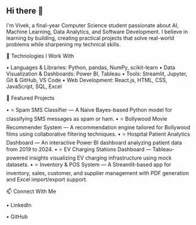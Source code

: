 ## Hi there 👋

I'm Vivek, a final-year Computer Science student passionate about AI, Machine Learning, Data Analytics, and Software Development.
I believe in learning by building, creating practical projects that solve real-world problems while sharpening my technical skills.

🔧 Technologies I Work With

• Languages & Libraries: Python, pandas, NumPy, scikit-learn
• Data Visualization & Dashboards: Power BI, Tableau
• Tools: Streamlit, Jupyter, Git & GitHub, VS Code
• Web Development: React.js, HTML, CSS, JavaScript, SQL, Excel

📌 Featured Projects

• ⭐ Spam SMS Classifier — A Naive Bayes-based Python model for classifying SMS messages as spam or ham.
• ⭐ Bollywood Movie Recommender System — A recommendation engine tailored for Bollywood films using collaborative filtering techniques.
• ⭐ Hospital Patient Analytics Dashboard — An interactive Power BI dashboard analyzing patient data from 2019 to 2024.
• ⭐ EV Charging Stations Dashboard — Tableau-powered insights visualizing EV charging infrastructure using mock datasets.
• ⭐ Inventory & POS System — A Streamlit-based app for inventory, sales, customer, and supplier management with PDF generation and Excel import/export support.

📫 Connect With Me

• LinkedIn

• GitHub
